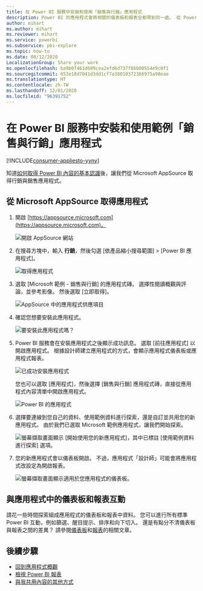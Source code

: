 ```yaml
---
title: 在 Power BI 服務中安裝和使用「銷售與行銷」應用程式
description: Power BI 的應用程式會將相關的儀表板和報表全都帶到同一處。 從 Power BI 應用程式市集安裝「銷售與行銷」應用程式。
author: mihart
ms.author: mihart
ms.reviewer: mihart
ms.service: powerbi
ms.subservice: pbi-explore
ms.topic: how-to
ms.date: 08/12/2020
LocalizationGroup: Share your work
ms.openlocfilehash: ba9b0f461d609cea2efd6d737f86b00554e9c0f1
ms.sourcegitcommit: 653e18d7041d3dd1cf7a38010372366975a98eae
ms.translationtype: HT
ms.contentlocale: zh-TW
ms.lasthandoff: 12/01/2020
ms.locfileid: "96391752"
---
```

# <a name="install-and-use-the-sample-sales-and-marketing-app-in-the-power-bi-service"></a>在 Power BI 服務中安裝和使用範例「銷售與行銷」應用程式

[!INCLUDE[consumer-appliesto-yyny](../includes/consumer-appliesto-yyny.md)]

知道[如何取得 Power BI 內容的基本認識](end-user-app-view.md)後，讓我們從 Microsoft AppSource 取得行銷與銷售應用程式。 


## <a name="get-the-app-from-microsoft-appsource"></a>從 Microsoft AppSource 取得應用程式

1. 開啟 [https://appsource.microsoft.com](https://appsource.microsoft.com)。

   ![開啟 AppSource 網站  ](./media/end-user-app-marketing/power-bi-appsource.png)

1. 在搜尋方塊中，輸入 **行銷**，然後勾選 [依產品縮小搜尋範圍] > [Power BI 應用程式]。 

    ![取得應用程式  ](./media/end-user-app-marketing/power-bi-search-appsource.png)


1. 選取 [Microsoft 範例 - 銷售與行銷] 的應用程式磚。 選擇性閱讀概觀與評論，並參考影像。  然後選取 [立即取得]。

   ![AppSource 中的應用程式供應項目](./media/end-user-app-marketing/power-bi-app-offering.png)

1. 確認您想要安裝此應用程式。

   ![要安裝此應用程式嗎？](./media/end-user-app-marketing/power-bi-installs.png)

5. Power BI 服務會在安裝應用程式之後顯示成功訊息。 選取 [前往應用程式] 以開啟應用程式。 根據設計師建立應用程式的方式，會顯示應用程式儀表板或應用程式報表。

    ![已成功安裝應用程式 ](./media/end-user-app-marketing/power-bi-app-ready.png)

    您也可以選取 [應用程式]，然後選擇 [銷售與行銷] 應用程式磚，直接從應用程式內容清單中開啟應用程式。

    ![Power BI 的應用程式](./media/end-user-app-marketing/power-bi-sales-marketing.png)


6. 選擇要連線到您自己的資料、使用範例資料進行探索，還是自訂並共用您的新應用程式。 由於我們已選取 Microsoft 範例應用程式，讓我們開始探索。 

    ![螢幕擷取畫面顯示 [開始使用您的新應用程式]，其中已標註 [使用範例資料進行探索] 選項。](./media/end-user-app-marketing/power-bi-explore-app.png)

7.  您的新應用程式會以儀表板開啟。 不過，應用程式「設計師」可能會將應用程式改設定為開啟報表。  

    ![螢幕擷取畫面顯示適用於您應用程式的儀表板。](./media/end-user-app-marketing/power-bi-app-new.png)




## <a name="interact-with-the-dashboards-and-reports-in-the-app"></a>與應用程式中的儀表板和報表互動
請花一些時間探索組成應用程式的儀表板和報表中資料。 您可以進行所有標準 Power BI 互動，例如篩選、醒目提示、排序和向下切入。  還是有點分不清儀表板與報表之間的差異？  請參閱[儀表板](end-user-dashboards.md)和[報表](end-user-reports.md)的相關文章。  




## <a name="next-steps"></a>後續步驟
* [回到應用程式概觀](end-user-apps.md)    
* [檢視 Power BI 報表](end-user-report-open.md)    
* [與我共用內容的其他方式](end-user-shared-with-me.md)
